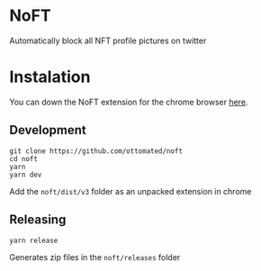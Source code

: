 # NoFT

Automatically block all NFT profile pictures on twitter

# Instalation
You can down the NoFT extension for the chrome browser [here](https://chrome.google.com/webstore/detail/noft/ignbemmolegaffpapcfpbadjnijbalfl).

## Development

```
git clone https://github.com/ottomated/noft
cd noft
yarn
yarn dev
```

Add the `noft/dist/v3` folder as an unpacked extension in chrome

## Releasing

```
yarn release
```
Generates zip files in the `noft/releases` folder

